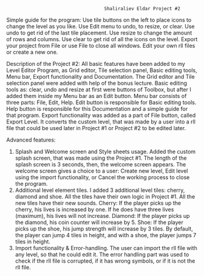                                         Shaliraliev Eldar Project #2
Simple guide for the program:
Use tile buttons on the left to place icons to change the level as you like.
Use Edit menu to undo, to resize, or clear.
Use undo to get rid of the last tile placement.
Use resize to change the amount of rows and columns.
Use clear to get rid of all the icons on the level.
Export your project from File or use File to close all windows.
Edit your own rll files or create a new one.

Description of the Project #2:
All basic features have been added to my Level Editor Program, as Grid editor, Tile selection panel, Basic editing tools, Menu bar, Export functionality and Documentation.
The Grid editor and Tile selection panel were added with help of the bonus lecture. 
Basic editing tools as: clear, undo and resize at first were buttons of Toolbox, but after I added them inside my Menu bar as an Edit button.
Menu bar consists of three parts: File, Edit, Help. Edit button is responsible for Basic editing tools. Help button is responsible for this Documentation and a simple guide for that program.
Export functionality was added as a part of File button, called Export Level. It converts the custom level, that was made by a user into a rll file that could be used later in Project #1 or Project #2 to be edited later.

Advanced features:
1) Splash and Welcome screen and Style sheets usage. Added the custom splash screen, that was made using the Project #1. The length of the splash screen is 3 seconds, then, the welcome screen appears. The welcome screen gives a choice to a user: Create new level, Edit level using the import functionality, or Cancel the working process to close the program. 
2) Additional level element tiles. I added 3 additional level tiles: cherry, diamond and shoe. All the tiles have their own logic in Project #1. All the new tiles have their new sounds. 
   Cherry: If the player picks up the cherry, his lives is increased by one. If he does have three lives (maximum), his lives will not increase. 
   Diamond: If the player picks up the diamond, his coin counter will increase by 5.
   Shoe: If the player picks up the shoe, his jump strength will increase by 3 tiles. By default, the player can jump 4 tiles in height, and with a shoe, the player jumps 7 tiles in height.
3) Import functionality & Error-handling. The user can import the rll file with any level, so that he could edit it. The error handling part was used to check if the rll file is corrupted, if it has wrong symbols, or if it is not the rll file.